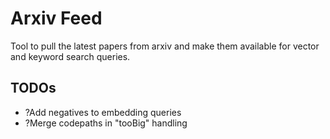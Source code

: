 # Arxiv Feed
Tool to pull the latest papers from arxiv and make them available for vector and keyword search queries.



## TODOs
- ?Add negatives to embedding queries
- ?Merge codepaths in "tooBig" handling
